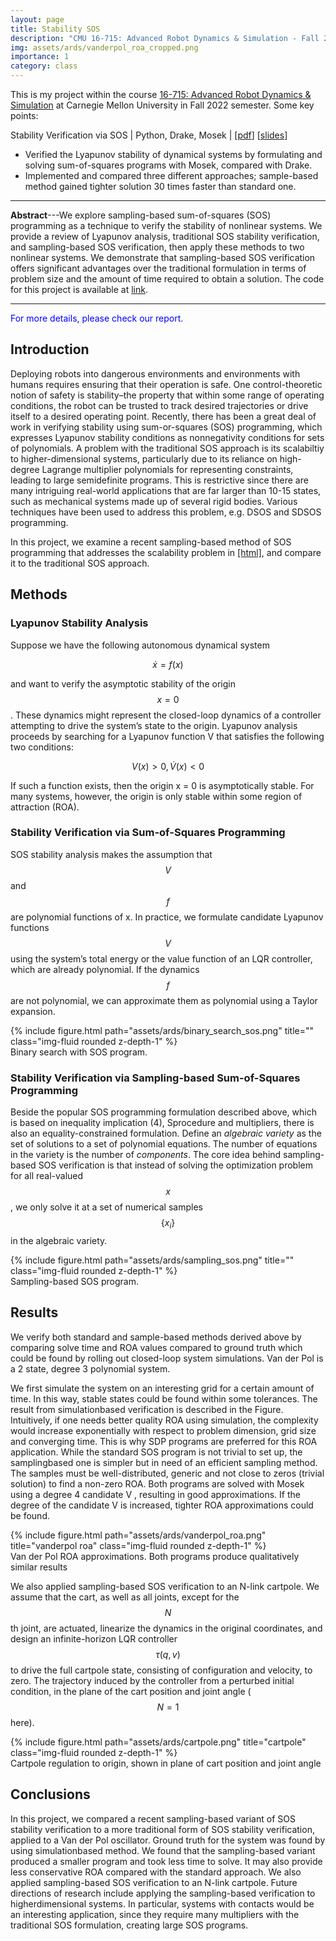 ```yaml
---
layout: page
title: Stability SOS
description: "CMU 16-715: Advanced Robot Dynamics & Simulation - Fall 22.<br>🆘 Stability Verification Using Sum-of-Squares Programming"
img: assets/ards/vanderpol_roa_cropped.png
importance: 1
category: class
---
```

This is my project within the course [16-715: Advanced Robot Dynamics & Simulation](https://github.com/dynamics-simulation-16-715) at Carnegie Mellon University in Fall 2022 semester. Some key points:

Stability Verification via SOS \| Python, Drake, Mosek \| [[pdf](/assets/ards/F22_ARDS_Report.pdf)] [[slides](https://docs.google.com/presentation/d/1_4_3-siBjZcEE_0RPOMISLzRe4aqkGiOhhM8N28gGm0/edit?usp=sharing)]

- Verified the Lyapunov stability of dynamical systems by formulating and solving sum-of-squares programs with Mosek, compared with Drake.
- Implemented and compared three different approaches; sample-based method gained tighter solution 30 times faster than standard one.

---

**Abstract**---We explore sampling-based sum-of-squares (SOS) programming as a technique to verify the stability of nonlinear systems. We provide a review of Lyapunov analysis, traditional SOS stability verification, and sampling-based SOS verification, then apply these methods to two nonlinear systems. We demonstrate that sampling-based SOS verification offers significant advantages over the traditional formulation in terms of problem size and the amount of time required to obtain a solution. The code for this project is available at [link](https://github.com/EpicDuckPotato/final_project_16715.git).

---

<span style="color:blue"> For more details, please check our report.</span>

## Introduction

Deploying robots into dangerous environments and environments with humans requires ensuring that their operation
is safe. One control-theoretic notion of safety is stability–the
property that within some range of operating conditions, the
robot can be trusted to track desired trajectories or drive itself
to a desired operating point. Recently, there has been a great
deal of work in verifying stability using sum-or-squares (SOS)
programming, which expresses Lyapunov stability conditions
as nonnegativity conditions for sets of polynomials.  A
problem with the traditional SOS approach is its scalabiltiy
to higher-dimensional systems, particularly due to its reliance
on high-degree Lagrange multiplier polynomials for representing constraints, leading to large semidefinite programs.
This is restrictive since there are many intriguing real-world
applications that are far larger than 10-15 states, such as
mechanical systems made up of several rigid bodies. Various
techniques have been used to address this problem, e.g. DSOS
and SDSOS programming.

In this project, we examine a recent sampling-based method
of SOS programming that addresses the scalability problem
in [[html]](https://ieeexplore.ieee.org/document/9304028), and compare it to the traditional SOS approach.

## Methods

### Lyapunov Stability Analysis

Suppose we have the following autonomous dynamical
system

$$
\dot{x} = f(x)
$$

and want to verify the asymptotic stability of the origin $$x = 0$$.
These dynamics might represent the closed-loop dynamics of
a controller attempting to drive the system’s state to the origin.
Lyapunov analysis proceeds by searching for a Lyapunov
function V that satisfies the following two conditions:

$$
V(x) > 0, \dot{V}(x) < 0
$$

If such a function exists, then the origin x = 0 is asymptotically stable.
For many systems, however, the origin is only stable within
some region of attraction (ROA).

### Stability Verification via Sum-of-Squares Programming

SOS stability analysis makes the assumption that $$V$$ and
$$f$$ are polynomial functions of x. In practice, we formulate
candidate Lyapunov functions $$V$$ using the system’s total
energy or the value function of an LQR controller, which are
already polynomial. If the dynamics $$f$$ are not polynomial, we
can approximate them as polynomial using a Taylor expansion.

<div class="row justify-content-sm-center">
    <div class="col-sm-6 mt-3 mt-md-0">
        {% include figure.html path="assets/ards/binary_search_sos.png" title="" class="img-fluid rounded z-depth-1" %}
    </div>
</div>
<div class="caption">
    Binary search with SOS program.
</div>

### Stability Verification via Sampling-based Sum-of-Squares Programming

Beside the popular SOS programming formulation described above, which is based on inequality implication (4), Sprocedure and multipliers, there is also an equality-constrained formulation. Define an *algebraic variety* as the set of solutions to a set of polynomial equations. The number of equations in the
variety is the number of *components*. The core idea behind
sampling-based SOS verification is that instead of solving the
optimization problem for all real-valued $$x$$, we only solve it
at a set of numerical samples $$\{x_i\}$$ in the algebraic variety.

<div class="row justify-content-sm-center">
    <div class="col-sm-6 mt-3 mt-md-0">
        {% include figure.html path="assets/ards/sampling_sos.png" title="" class="img-fluid rounded z-depth-1" %}
    </div>
</div>
<div class="caption">
    Sampling-based SOS program.
</div>

## Results

We verify both standard and sample-based methods derived
above by comparing solve time and ROA values compared to
ground truth which could be found by rolling out closed-loop
system simulations.
Van der Pol is a 2 state, degree 3 polynomial system.

We first simulate the system on an interesting grid for a
certain amount of time. In this way, stable states could be
found within some tolerances. The result from simulationbased verification is described in the Figure. Intuitively, if one needs better quality ROA using simulation, the complexity
would increase exponentially with respect to problem dimension, grid size and converging time. This is why SDP
programs are preferred for this ROA application. While the
standard SOS program is not trivial to set up, the samplingbased one is simpler but in need of an efficient sampling
method. The samples must be well-distributed, generic and not
close to zeros (trivial solution) to find a non-zero ROA. Both
programs are solved with Mosek using a degree 4 candidate
V , resulting in good approximations. If the degree
of the candidate V is increased, tighter ROA approximations
could be found.

<div class="row justify-content-sm-center">
    <div class="col-sm-6 mt-3 mt-md-0">
        {% include figure.html path="assets/ards/vanderpol_roa.png" title="vanderpol roa" class="img-fluid rounded z-depth-1" %}
    </div>
</div>
<div class="caption">
    Van der Pol ROA approximations. Both programs produce qualitatively
similar results
</div>

We also applied sampling-based SOS verification to an N-link
cartpole. We assume that the cart, as well as all joints, except for the
$$N$$th joint, are actuated, linearize the dynamics in the original
coordinates, and design an infinite-horizon LQR controller
$$\tau(q, v)$$ to drive the full cartpole state, consisting of configuration and velocity, to zero. The trajectory induced by the controller from a perturbed initial condition, in the plane of
the cart position and joint angle ($$N = 1$$ here).

<div class="row justify-content-sm-center">
    <div class="col-sm-6 mt-3 mt-md-0">
        {% include figure.html path="assets/ards/cartpole.png" title="cartpole" class="img-fluid rounded z-depth-1" %}
    </div>
</div>
<div class="caption">
    Cartpole regulation to origin, shown in plane of cart position and joint
angle
</div>

## Conclusions

In this project, we compared a recent sampling-based variant
of SOS stability verification to a more traditional form of
SOS stability verification, applied to a Van der Pol oscillator.
Ground truth for the system was found by using simulationbased method. We found that the sampling-based variant
produced a smaller program and took less time to solve.
It may also provide less conservative ROA compared with
the standard approach. We also applied sampling-based SOS
verification to an N-link cartpole. Future directions of research
include applying the sampling-based verification to higherdimensional systems. In particular, systems with contacts
would be an interesting application, since they require many
multipliers with the traditional SOS formulation, creating
large SOS programs.
